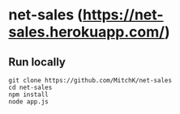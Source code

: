 # net-sales (https://net-sales.herokuapp.com/)

## Run locally

```
git clone https://github.com/MitchK/net-sales
cd net-sales
npm install 
node app.js
```

